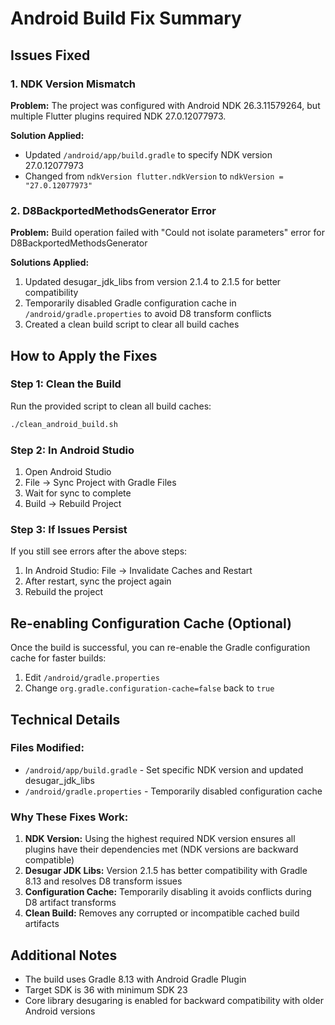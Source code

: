 # Android Build Fix Summary

## Issues Fixed

### 1. NDK Version Mismatch
**Problem:** The project was configured with Android NDK 26.3.11579264, but multiple Flutter plugins required NDK 27.0.12077973.

**Solution Applied:**
- Updated `/android/app/build.gradle` to specify NDK version 27.0.12077973
- Changed from `ndkVersion flutter.ndkVersion` to `ndkVersion = "27.0.12077973"`

### 2. D8BackportedMethodsGenerator Error
**Problem:** Build operation failed with "Could not isolate parameters" error for D8BackportedMethodsGenerator

**Solutions Applied:**
1. Updated desugar_jdk_libs from version 2.1.4 to 2.1.5 for better compatibility
2. Temporarily disabled Gradle configuration cache in `/android/gradle.properties` to avoid D8 transform conflicts
3. Created a clean build script to clear all build caches

## How to Apply the Fixes

### Step 1: Clean the Build
Run the provided script to clean all build caches:
```bash
./clean_android_build.sh
```

### Step 2: In Android Studio
1. Open Android Studio
2. File → Sync Project with Gradle Files
3. Wait for sync to complete
4. Build → Rebuild Project

### Step 3: If Issues Persist
If you still see errors after the above steps:
1. In Android Studio: File → Invalidate Caches and Restart
2. After restart, sync the project again
3. Rebuild the project

## Re-enabling Configuration Cache (Optional)
Once the build is successful, you can re-enable the Gradle configuration cache for faster builds:

1. Edit `/android/gradle.properties`
2. Change `org.gradle.configuration-cache=false` back to `true`

## Technical Details

### Files Modified:
- `/android/app/build.gradle` - Set specific NDK version and updated desugar_jdk_libs
- `/android/gradle.properties` - Temporarily disabled configuration cache

### Why These Fixes Work:
1. **NDK Version:** Using the highest required NDK version ensures all plugins have their dependencies met (NDK versions are backward compatible)
2. **Desugar JDK Libs:** Version 2.1.5 has better compatibility with Gradle 8.13 and resolves D8 transform issues
3. **Configuration Cache:** Temporarily disabling it avoids conflicts during D8 artifact transforms
4. **Clean Build:** Removes any corrupted or incompatible cached build artifacts

## Additional Notes
- The build uses Gradle 8.13 with Android Gradle Plugin
- Target SDK is 36 with minimum SDK 23
- Core library desugaring is enabled for backward compatibility with older Android versions
